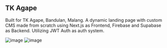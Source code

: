 
## TK Agape

Built for TK Agape, Bandulan, Malang. A dynamic landing page with custom CMS made from scratch using Next.js as Frontend, Firebase and Supabase as Backend. Utilizing JWT Auth as auth system.

![image](https://github.com/hideffrand/tkagape-cms/assets/126230166/5fc97d53-8710-427e-9ecc-eafe6855a61d)
![image](https://github.com/hideffrand/tkagape-cms/assets/126230166/a21d95e8-15f4-47b4-aba7-111c0836f5a6)
